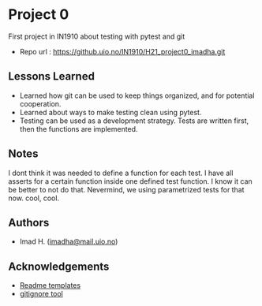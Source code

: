 # Project 0
First project in IN1910 about testing with pytest and git

- Repo url : https://github.uio.no/IN1910/H21_project0_imadha.git


## Lessons Learned
- Learned how git can be used to keep things organized, and for potential cooperation. 
- Learned about ways to make testing clean using pytest. 
- Testing can be used as a development strategy. Tests are written first, then the functions are implemented. 


## Notes
I dont think it was needed to define a function for each test. I have all asserts for a certain function inside one defined test function. 
I know it can be better to not do that. 
Nevermind, we using parametrized tests for that now. cool, cool. 


## Authors
- Imad H. (imadha@mail.uio.no)


## Acknowledgements
 - [Readme templates](https://readme.so/)
 - [gitignore tool](gitignore.io)
